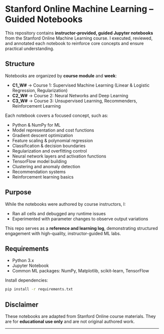 # Stanford Online Machine Learning – Guided Notebooks

This repository contains **instructor-provided, guided Jupyter notebooks** from the Stanford Online Machine Learning course.
I executed, reviewed, and annotated each notebook to reinforce core concepts and ensure practical understanding.

## Structure

Notebooks are organized by **course module** and **week**:

* **C1\_W#** → Course 1: Supervised Machine Learning (Linear & Logistic Regression, Regularization)
* **C2\_W#** → Course 2: Neural Networks and Deep Learning
* **C3\_W#** → Course 3: Unsupervised Learning, Recommenders, Reinforcement Learning

Each notebook covers a focused concept, such as:

* Python & NumPy for ML
* Model representation and cost functions
* Gradient descent optimization
* Feature scaling & polynomial regression
* Classification & decision boundaries
* Regularization and overfitting control
* Neural network layers and activation functions
* TensorFlow model building
* Clustering and anomaly detection
* Recommendation systems
* Reinforcement learning basics

## Purpose

While the notebooks were authored by course instructors, I:

* Ran all cells and debugged any runtime issues
* Experimented with parameter changes to observe output variations

This repo serves as a **reference and learning log**, demonstrating structured engagement with high-quality, instructor-guided ML labs.

## Requirements

* Python 3.x
* Jupyter Notebook
* Common ML packages: NumPy, Matplotlib, scikit-learn, TensorFlow

Install dependencies:

```bash
pip install -r requirements.txt
```

## Disclaimer

These notebooks are adapted from Stanford Online course materials.
They are for **educational use only** and are not original authored work.

---
